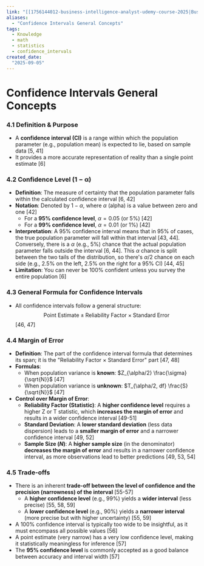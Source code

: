 ```yaml
---
link: "[[1756144012-business-intelligence-analyst-udemy-course-2025|Business Intelligence Analyst Udemy Course 2025]]"
aliases: 
  - "Confidence Intervals General Concepts"
tags:
  - Knowledge
  - math
  - statistics
  - confidence_intervals
created_date:
  "2025-09-05"
---
```

# Confidence Intervals General Concepts

### 4.1 Definition & Purpose
- A **confidence interval (CI)** is a range within which the population parameter (e.g., population mean) is expected to lie, based on sample data [5, 41]
- It provides a more accurate representation of reality than a single point estimate [6]

### 4.2 Confidence Level ($\mathbf{1 - \alpha}$)
- **Definition**: The measure of certainty that the population parameter falls within the calculated confidence interval [6, 42]
- **Notation**: Denoted by $1 - \alpha$, where $\alpha$ (alpha) is a value between zero and one [42]
  - For a **95% confidence level**, $\alpha = 0.05$ (or 5%) [42]
  - For a **99% confidence level**, $\alpha = 0.01$ (or 1%) [42]
- **Interpretation**: A 95% confidence interval means that in 95% of cases, the true population parameter will fall within that interval [43, 44]. Conversely, there is a $\alpha$ (e.g., 5%) chance that the actual population parameter falls outside the interval [6, 44]. This $\alpha$ chance is split between the two tails of the distribution, so there's $\alpha/2$ chance on each side (e.g., 2.5% on the left, 2.5% on the right for a 95% CI) [44, 45]
- **Limitation**: You can never be 100% confident unless you survey the entire population [6]

### 4.3 General Formula for Confidence Intervals
- All confidence intervals follow a general structure:
  $$ \text{Point Estimate} \pm \text{Reliability Factor} \times \text{Standard Error} $$ [46, 47]

### 4.4 Margin of Error
- **Definition**: The part of the confidence interval formula that determines its span; it is the "Reliability Factor $\times$ Standard Error" part [47, 48]
- **Formulas**:
  - When population variance is **known**: $Z_{\alpha/2} \frac{\sigma}{\sqrt{N}}$ [47]
  - When population variance is **unknown**: $T_{\alpha/2, df} \frac{S}{\sqrt{N}}$ [47]
- **Control over Margin of Error**:
  - **Reliability Factor (Statistic)**: A **higher confidence level** requires a higher Z or T statistic, which **increases the margin of error** and results in a wider confidence interval [49-51]
  - **Standard Deviation**: A **lower standard deviation** (less data dispersion) leads to a **smaller margin of error** and a narrower confidence interval [49, 52]
  - **Sample Size ($N$)**: A **higher sample size** (in the denominator) **decreases the margin of error** and results in a narrower confidence interval, as more observations lead to better predictions [49, 53, 54]

### 4.5 Trade-offs
- There is an inherent **trade-off between the level of confidence and the precision (narrowness) of the interval** [55-57]
  - A **higher confidence level** (e.g., 99%) yields a **wider interval** (less precise) [55, 58, 59]
  - A **lower confidence level** (e.g., 90%) yields a **narrower interval** (more precise but with higher uncertainty) [55, 59]
- A 100% confidence interval is typically too wide to be insightful, as it must encompass all possible values [56]
- A point estimate (very narrow) has a very low confidence level, making it statistically meaningless for inference [57]
- The **95% confidence level** is commonly accepted as a good balance between accuracy and interval width [57]
